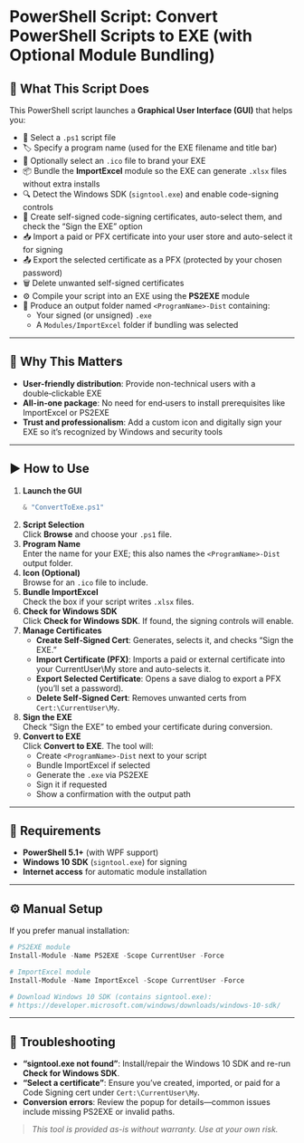 # PowerShell Script: Convert PowerShell Scripts to EXE (with Optional Module Bundling)

## 📌 What This Script Does

This PowerShell script launches a **Graphical User Interface (GUI)** that helps you:
- 📝 Select a `.ps1` script file
- 🏷️ Specify a program name (used for the EXE filename and title bar)
- 🎨 Optionally select an `.ico` file to brand your EXE
- 📦 Bundle the **ImportExcel** module so the EXE can generate `.xlsx` files without extra installs
- 🔍 Detect the Windows SDK (`signtool.exe`) and enable code-signing controls
- 🔐 Create self-signed code-signing certificates, auto-select them, and check the “Sign the EXE” option
- 📥 Import a paid or PFX certificate into your user store and auto-select it for signing
- 📤 Export the selected certificate as a PFX (protected by your chosen password)
- 🗑️ Delete unwanted self-signed certificates
- ⚙️ Compile your script into an EXE using the **PS2EXE** module
- 📝 Produce an output folder named `<ProgramName>-Dist` containing:
  - Your signed (or unsigned) `.exe`
  - A `Modules/ImportExcel` folder if bundling was selected

---

## 🧠 Why This Matters

- **User-friendly distribution**: Provide non-technical users with a double‑clickable EXE  
- **All-in-one package**: No need for end‑users to install prerequisites like ImportExcel or PS2EXE  
- **Trust and professionalism**: Add a custom icon and digitally sign your EXE so it’s recognized by Windows and security tools  

---

## ▶️ How to Use

1. **Launch the GUI**  
   ```powershell
   & "ConvertToExe.ps1"
   ```
2. **Script Selection**  
   Click **Browse** and choose your `.ps1` file.  
3. **Program Name**  
   Enter the name for your EXE; this also names the `<ProgramName>-Dist` output folder.  
4. **Icon (Optional)**  
   Browse for an `.ico` file to include.  
5. **Bundle ImportExcel**  
   Check the box if your script writes `.xlsx` files.  
6. **Check for Windows SDK**  
   Click **Check for Windows SDK**. If found, the signing controls will enable.  
7. **Manage Certificates**  
   - **Create Self‑Signed Cert**: Generates, selects it, and checks “Sign the EXE.”  
   - **Import Certificate (PFX)**: Imports a paid or external certificate into your CurrentUser\My store and auto-selects it.  
   - **Export Selected Certificate**: Opens a save dialog to export a PFX (you’ll set a password).  
   - **Delete Self‑Signed Cert**: Removes unwanted certs from `Cert:\CurrentUser\My`.  
8. **Sign the EXE**  
   Check “Sign the EXE” to embed your certificate during conversion.  
9. **Convert to EXE**  
   Click **Convert to EXE**. The tool will:
   - Create `<ProgramName>-Dist` next to your script  
   - Bundle ImportExcel if selected  
   - Generate the `.exe` via PS2EXE  
   - Sign it if requested  
   - Show a confirmation with the output path  

---

## 🔐 Requirements

- **PowerShell 5.1+** (with WPF support)  
- **Windows 10 SDK** (`signtool.exe`) for signing  
- **Internet access** for automatic module installation  

---

## ⚙️ Manual Setup

If you prefer manual installation:

```powershell
# PS2EXE module
Install-Module -Name PS2EXE -Scope CurrentUser -Force

# ImportExcel module
Install-Module -Name ImportExcel -Scope CurrentUser -Force

# Download Windows 10 SDK (contains signtool.exe):
# https://developer.microsoft.com/windows/downloads/windows-10-sdk/
```

---

## 📝 Troubleshooting

- **“signtool.exe not found”**: Install/repair the Windows 10 SDK and re-run **Check for Windows SDK**.  
- **“Select a certificate”**: Ensure you’ve created, imported, or paid for a Code Signing cert under `Cert:\CurrentUser\My`.  
- **Conversion errors**: Review the popup for details—common issues include missing PS2EXE or invalid paths.

> _This tool is provided as-is without warranty. Use at your own risk._
